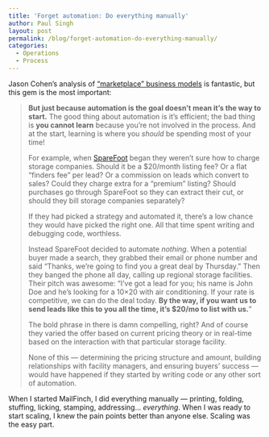 ```yaml
---
title: 'Forget automation: Do everything manually'
author: Paul Singh
layout: post
permalink: /blog/forget-automation-do-everything-manually/
categories:
  - Operations
  - Process
---
```

Jason Cohen&#8217;s analysis of <a href="http://blog.asmartbear.com/marketplace-business-model.html" target="_blank">&#8220;marketplace&#8221; business models</a> is fantastic, but this gem is the most important:

> **But just because automation is the goal doesn&#8217;t mean it&#8217;s the way to start.** The good thing about automation is it&#8217;s efficient; the bad thing is **you cannot learn** because you&#8217;re not involved in the process. And at the start, learning is where you *should* be spending most of your time!
> 
> For example, when <a title="Company home page" href="http://www.sparefoot.com/" target="_blank">SpareFoot</a> began they weren&#8217;t sure how to charge storage companies. Should it be a $20/month listing fee? Or a flat &#8220;finders fee&#8221; per lead? Or a commission on leads which convert to sales? Could they charge extra for a &#8220;premium&#8221; listing? Should purchases go through SpareFoot so they can extract their cut, or should they bill storage companies separately?
> 
> If they had picked a strategy and automated it, there&#8217;s a low chance they would have picked the right one. All that time spent writing and debugging code, worthless.
> 
> Instead SpareFoot decided to automate *nothing*. When a potential buyer made a search, they grabbed their email or phone number and said &#8220;Thanks, we&#8217;re going to find you a great deal by Thursday.&#8221; Then they banged the phone all day, calling up regional storage facilities. Their pitch was awesome: &#8220;I&#8217;ve got a lead for you; his name is John Doe and he&#8217;s looking for a 10&#215;20 with air conditioning. If your rate is competitive, we can do the deal today. **By the way, if you want us to send leads like this to you all the time, it&#8217;s $20/mo to list with us.**&#8221;
> 
> The bold phrase in there is damn compelling, right? And of course they varied the offer based on current pricing theory or in real-time based on the interaction with that particular storage facility.
> 
> None of this — determining the pricing structure and amount, building relationships with facility managers, and ensuring buyers&#8217; success — would have happened if they started by writing code or any other sort of automation.

When I started MailFinch, I did everything manually &#8212; printing, folding, stuffing, licking, stamping, addressing&#8230; *everything*. When I was ready to start scaling, I knew the pain points better than anyone else. Scaling was the easy part.